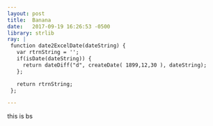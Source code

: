 ```yaml
---
layout: post
title:  Banana
date:   2017-09-19 16:26:53 -0500
library: strlib
ray: |
 function date2ExcelDate(dateString) {
   var rtrnString = '';
   if(isDate(dateString)) {
     return dateDiff("d", createDate( 1899,12,30 ), dateString);
   };

   return rtrnString;
 };

---
```


this is bs